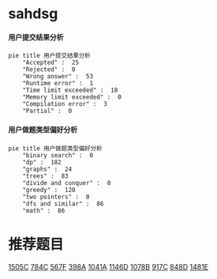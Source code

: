 # sahdsg

<!-- tabs:start -->



#### **用户提交结果分析**

```mermaid
pie title 用户提交结果分析
    "Accepted" :  25
    "Rejected" :  0
    "Wrong answer" :  53
    "Runtime error" :  1
    "Time limit exceeded" :  18
    "Memory limit exceeded" :  0
    "Compilation error" :  3
    "Partial" :  0
```

#### **用户做题类型偏好分析**

```mermaid
pie title 用户做题类型偏好分析
    "binary search" :  0
    "dp" :  182
    "graphs" :  24
    "trees" :  83
    "divide and conquer" :  0
    "greedy" :  120
    "two pointers" :  0
    "dfs and similar" :  86
    "math" :  86
```



<!-- tabs:end -->
# 推荐题目
[1505C](https://codeforces.com/contest/1505/problem/C)
[784C](https://codeforces.com/contest/784/problem/C)
[567F](https://codeforces.com/contest/567/problem/F)
[398A](https://codeforces.com/contest/398/problem/A)
[1041A](https://codeforces.com/contest/1041/problem/A)
[1146D](https://codeforces.com/contest/1146/problem/D)
[1078B](https://codeforces.com/contest/1078/problem/B)
[917C](https://codeforces.com/contest/917/problem/C)
[848D](https://codeforces.com/contest/848/problem/D)
[1481E](https://codeforces.com/contest/1481/problem/E)
